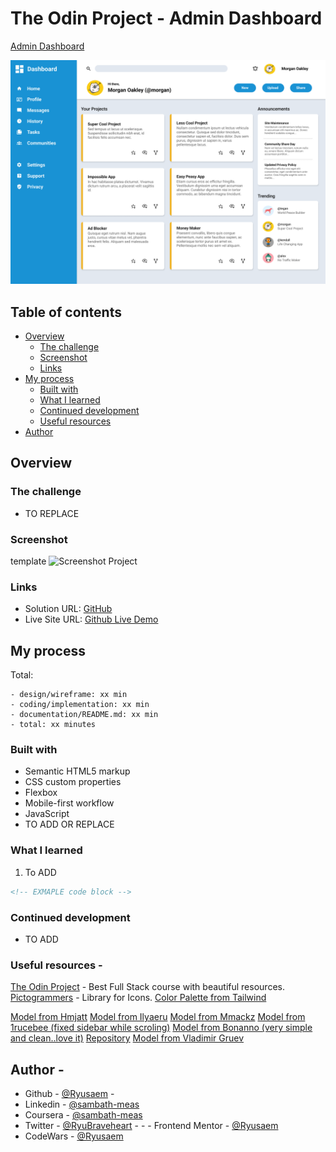 # The Odin Project - Admin Dashboard

[Admin Dashboard](https://www.theodinproject.com/lessons/node-path-intermediate-html-and-css-admin-dashboard)

![Modele Template](/assets/images/dashboard-project-template.png)

## Table of contents

- [Overview](#overview)
  - [The challenge](#the-challenge)
  - [Screenshot](#screenshot)
  - [Links](#links)
- [My process](#my-process)
  - [Built with](#built-with)
  - [What I learned](#what-i-learned)
  - [Continued development](#continued-development)
  - [Useful resources](#useful-resources)
- [Author](#author)

## Overview

### The challenge

- TO REPLACE

### Screenshot

template
![Screenshot Project](/design/screenshot.png)

### Links

- Solution URL: [GitHub](https://github.com/Ryusaem/css-admin-dashboard-odin-project)
- Live Site URL: [Github Live Demo](https://ryusaem.github.io/css-admin-dashboard-odin-project/)

## My process

Total:

    - design/wireframe: xx min
    - coding/implementation: xx min
    - documentation/README.md: xx min
    - total: xx minutes

### Built with

- Semantic HTML5 markup
- CSS custom properties
- Flexbox
- Mobile-first workflow
- JavaScript
- TO ADD OR REPLACE

### What I learned

1. To ADD

```html
<!-- EXMAPLE code block -->
```

### Continued development

- TO ADD

### Useful resources -

[The Odin Project](https://www.theodinproject.com) - Best Full Stack course with beautiful resources.
[Pictogrammers](https://pictogrammers.com/library/mdi/) - Library for Icons.
[Color Palette from Tailwind](https://tailwindcss.com/docs/customizing-colors)

[Model from Hmjatt](https://hmjatt.github.io/Admin-Dashboard/)
[Model from Ilyaeru](https://ilyaeru.github.io/TOP-Project-Admin-Dashboard/)
[Model from Mmackz](https://mmackz.github.io/admin-dashboard/)
[Model from 1rucebee (fixed sidebar while scroling)](https://lrucebee.github.io/odin-admin-dashboard/)
[Model from Bonanno (very simple and clean..love it)](https://s-bonanno.github.io/odin-dashboard/)
[Repository](https://github.com/s-bonanno/odin-dashboard)
[Model from Vladimir Gruev](https://dribbble.com/shots/18098572-fintech-app-dashboard)

## Author -

- Github - [@Ryusaem](https://github.com/Ryusaem) -
- Linkedin - [@sambath-meas](https://www.linkedin.com/in/sambath-meas)
- Coursera - [@sambath-meas](https://www.coursera.org/learner/sambath-meas)
- Twitter - [@RyuBraveheart](https://twitter.com/RyuBraveheart) - - - Frontend Mentor - [@Ryusaem](https://www.frontendmentor.io/profile/Ryusaem)
- CodeWars - [@Ryusaem](https://www.codewars.com/users/Ryusaem)
